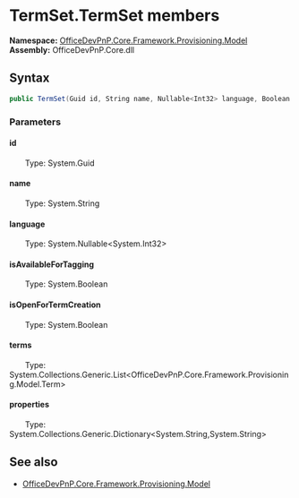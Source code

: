 # TermSet.TermSet members 
**Namespace:** [OfficeDevPnP.Core.Framework.Provisioning.Model](OfficeDevPnP.Core.Framework.Provisioning.Model.md)  
**Assembly:** OfficeDevPnP.Core.dll  
## Syntax
```C#
public TermSet(Guid id, String name, Nullable<Int32> language, Boolean isAvailableForTagging, Boolean isOpenForTermCreation, List<Term> terms, Dictionary<String, String> properties)
```
### Parameters
#### id
&emsp;&emsp;Type: System.Guid  
#### 
#### name
&emsp;&emsp;Type: System.String  
#### 
#### language
&emsp;&emsp;Type: System.Nullable<System.Int32>  
#### 
#### isAvailableForTagging
&emsp;&emsp;Type: System.Boolean  
#### 
#### isOpenForTermCreation
&emsp;&emsp;Type: System.Boolean  
#### 
#### terms
&emsp;&emsp;Type: System.Collections.Generic.List<OfficeDevPnP.Core.Framework.Provisioning.Model.Term>  
#### 
#### properties
&emsp;&emsp;Type: System.Collections.Generic.Dictionary<System.String,System.String>  
#### 
## See also
- [OfficeDevPnP.Core.Framework.Provisioning.Model](OfficeDevPnP.Core.Framework.Provisioning.Model.md)
